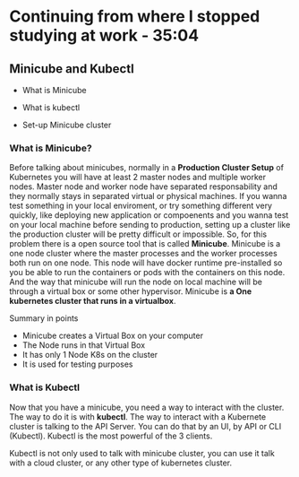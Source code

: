 # Continuing from where I stopped studying at work - 35:04

## Minicube and Kubectl

- What is Minicube

- What is kubectl

- Set-up Minicube cluster

### What is Minicube?

Before talking about minicubes, normally in a **Production Cluster Setup** of Kubernetes you will have at least 2 master nodes and multiple worker nodes. Master node and worker node have separated responsability and they normally stays in separated virtual or physical machines. If you wanna test something in your local enviroment, or try something different very quickly, like deploying new application or compoenents and you wanna test on your local machine before sending to production, setting up a cluster like the production cluster will be pretty difficult or impossible. So, for this problem there is a open source tool that is called **Minicube**. Minicube is a one node cluster where the master processes and the worker processes both run on one node. This node will have docker runtime pre-installed so you be able to run the containers or pods with the containers on this node. And the way that minicube will run the node on local machine will be through a virtual box or some other hypervisor. Minicube is **a One kubernetes cluster that runs in a virtualbox**.

Summary in points

- Minicube creates a Virtual Box on your computer
- The Node runs in that Virtual Box
- It has only 1 Node K8s on the cluster
- It is used for testing purposes

### What is Kubectl

Now that you have a minicube, you need a way to interact with the cluster. The way to do it is with **kubectl**. The way to interact with a Kubernete cluster is talking to the API Server. You can do that by an UI, by API or CLI (Kubectl). Kubectl is the most powerful of the 3 clients.

Kubectl is not only used to talk with minicube cluster, you can use it talk with a cloud cluster, or any other type of kubernetes cluster.
